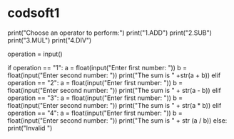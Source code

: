 # codsoft1
print("Choose an operator to perform:")
print("1.ADD")
print("2.SUB")
print("3.MUL")
print("4.DIV")

operation = input()

if operation == "1":
    a = float(input("Enter first number: "))
    b = float(input("Enter second number: "))
    print("The sum is " +str(a + b))
elif operation == "2":
    a = float(input("Enter first number: "))
    b = float(input("Enter second number: "))
    print("The sum is " + str(a - b))
elif operation == "3":
     a = float(input("Enter first number: "))
     b = float(input("Enter second number: "))
     print("The sum is " + str(a * b))
elif operation == "4":
    a = float(input("Enter first number: "))
    b = float(input("Enter second number: "))
    print("The sum is " + str (a / b))
else:
    print("Invalid ")
